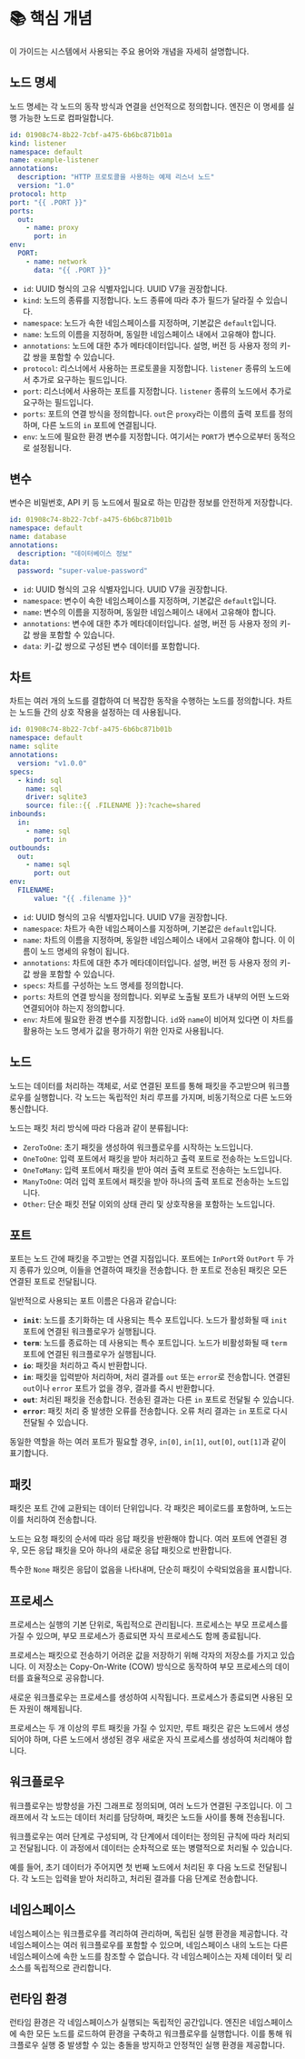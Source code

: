 # 📚 핵심 개념

이 가이드는 시스템에서 사용되는 주요 용어와 개념을 자세히 설명합니다.

## 노드 명세

노드 명세는 각 노드의 동작 방식과 연결을 선언적으로 정의합니다. 엔진은 이 명세를 실행 가능한 노드로 컴파일합니다.

```yaml
id: 01908c74-8b22-7cbf-a475-6b6bc871b01a
kind: listener
namespace: default
name: example-listener
annotations:
  description: "HTTP 프로토콜을 사용하는 예제 리스너 노드"
  version: "1.0"
protocol: http
port: "{{ .PORT }}"
ports:
  out:
    - name: proxy
      port: in
env:
  PORT:
    - name: network
      data: "{{ .PORT }}"
```

- `id`: UUID 형식의 고유 식별자입니다. UUID V7을 권장합니다.
- `kind`: 노드의 종류를 지정합니다. 노드 종류에 따라 추가 필드가 달라질 수 있습니다.
- `namespace`: 노드가 속한 네임스페이스를 지정하며, 기본값은 `default`입니다.
- `name`: 노드의 이름을 지정하며, 동일한 네임스페이스 내에서 고유해야 합니다.
- `annotations`: 노드에 대한 추가 메타데이터입니다. 설명, 버전 등 사용자 정의 키-값 쌍을 포함할 수 있습니다.
- `protocol`: 리스너에서 사용하는 프로토콜을 지정합니다. `listener` 종류의 노드에서 추가로 요구하는 필드입니다.
- `port`: 리스너에서 사용하는 포트를 지정합니다. `listener` 종류의 노드에서 추가로 요구하는 필드입니다.
- `ports`: 포트의 연결 방식을 정의합니다. `out`은 `proxy`라는 이름의 출력 포트를 정의하며, 다른 노드의 `in` 포트에 연결됩니다.
- `env`: 노드에 필요한 환경 변수를 지정합니다. 여기서는 `PORT`가 변수으로부터 동적으로 설정됩니다.

## 변수

변수은 비밀번호, API 키 등 노드에서 필요로 하는 민감한 정보를 안전하게 저장합니다.

```yaml
id: 01908c74-8b22-7cbf-a475-6b6bc871b01b
namespace: default
name: database
annotations:
  description: "데이터베이스 정보"
data:
  password: "super-value-password"
```

- `id`: UUID 형식의 고유 식별자입니다. UUID V7을 권장합니다.
- `namespace`: 변수이 속한 네임스페이스를 지정하며, 기본값은 `default`입니다.
- `name`: 변수의 이름을 지정하며, 동일한 네임스페이스 내에서 고유해야 합니다.
- `annotations`: 변수에 대한 추가 메타데이터입니다. 설명, 버전 등 사용자 정의 키-값 쌍을 포함할 수 있습니다.
- `data`: 키-값 쌍으로 구성된 변수 데이터를 포함합니다.

## 차트

차트는 여러 개의 노드를 결합하여 더 복잡한 동작을 수행하는 노드를 정의합니다. 차트는 노드들 간의 상호 작용을 설정하는 데 사용됩니다.

```yaml
id: 01908c74-8b22-7cbf-a475-6b6bc871b01b
namespace: default
name: sqlite
annotations:
  version: "v1.0.0"
specs:
  - kind: sql
    name: sql
    driver: sqlite3
    source: file::{{ .FILENAME }}:?cache=shared
inbounds:
  in:
    - name: sql
      port: in      
outbounds:
  out:
    - name: sql
      port: out
env:
  FILENAME:
      value: "{{ .filename }}"
```

- `id`: UUID 형식의 고유 식별자입니다. UUID V7을 권장합니다.
- `namespace`: 차트가 속한 네임스페이스를 지정하며, 기본값은 `default`입니다.
- `name`: 차트의 이름을 지정하며, 동일한 네임스페이스 내에서 고유해야 합니다. 이 이름이 노드 명세의 유형이 됩니다.
- `annotations`: 차트에 대한 추가 메타데이터입니다. 설명, 버전 등 사용자 정의 키-값 쌍을 포함할 수 있습니다.
- `specs`: 차트를 구성하는 노드 명세를 정의합니다.
- `ports`: 차트의 연결 방식을 정의합니다. 외부로 노출될 포트가 내부의 어떤 노드와 연결되어야 하는지 정의합니다.
- `env`: 차트에 필요한 환경 변수를 지정합니다. `id`와 `name`이 비어져 있다면 이 차트를 활용하는 노드 명세가 값을 평가하기 위한 인자로 사용됩니다.

## 노드

노드는 데이터를 처리하는 객체로, 서로 연결된 포트를 통해 패킷을 주고받으며 워크플로우를 실행합니다. 각 노드는 독립적인 처리 루프를 가지며, 비동기적으로 다른 노드와 통신합니다.

노드는 패킷 처리 방식에 따라 다음과 같이 분류됩니다:
- `ZeroToOne`: 초기 패킷을 생성하여 워크플로우를 시작하는 노드입니다.
- `OneToOne`: 입력 포트에서 패킷을 받아 처리하고 출력 포트로 전송하는 노드입니다.
- `OneToMany`: 입력 포트에서 패킷을 받아 여러 출력 포트로 전송하는 노드입니다.
- `ManyToOne`: 여러 입력 포트에서 패킷을 받아 하나의 출력 포트로 전송하는 노드입니다.
- `Other`: 단순 패킷 전달 이외의 상태 관리 및 상호작용을 포함하는 노드입니다.

## 포트

포트는 노드 간에 패킷을 주고받는 연결 지점입니다. 포트에는 `InPort`와 `OutPort` 두 가지 종류가 있으며, 이들을 연결하여 패킷을 전송합니다. 한 포트로 전송된 패킷은 모든 연결된 포트로 전달됩니다.

일반적으로 사용되는 포트 이름은 다음과 같습니다:
- **`init`**: 노드를 초기화하는 데 사용되는 특수 포트입니다. 노드가 활성화될 때 `init` 포트에 연결된 워크플로우가 실행됩니다.
- **`term`**: 노드를 종료하는 데 사용되는 특수 포트입니다. 노드가 비활성화될 때 `term` 포트에 연결된 워크플로우가 실행됩니다.
- **`io`**: 패킷을 처리하고 즉시 반환합니다.
- **`in`**: 패킷을 입력받아 처리하며, 처리 결과를 `out` 또는 `error`로 전송합니다. 연결된 `out`이나 `error` 포트가 없을 경우, 결과를 즉시 반환합니다.
- **`out`**: 처리된 패킷을 전송합니다. 전송된 결과는 다른 `in` 포트로 전달될 수 있습니다.
- **`error`**: 패킷 처리 중 발생한 오류를 전송합니다. 오류 처리 결과는 `in` 포트로 다시 전달될 수 있습니다.

동일한 역할을 하는 여러 포트가 필요할 경우, `in[0]`, `in[1]`, `out[0]`, `out[1]`과 같이 표기합니다.

## 패킷

패킷은 포트 간에 교환되는 데이터 단위입니다. 각 패킷은 페이로드를 포함하며, 노드는 이를 처리하여 전송합니다.

노드는 요청 패킷의 순서에 따라 응답 패킷을 반환해야 합니다. 여러 포트에 연결된 경우, 모든 응답 패킷을 모아 하나의 새로운 응답 패킷으로 반환합니다.

특수한 `None` 패킷은 응답이 없음을 나타내며, 단순히 패킷이 수락되었음을 표시합니다.

## 프로세스

프로세스는 실행의 기본 단위로, 독립적으로 관리됩니다. 프로세스는 부모 프로세스를 가질 수 있으며, 부모 프로세스가 종료되면 자식 프로세스도 함께 종료됩니다.

프로세스는 패킷으로 전송하기 어려운 값을 저장하기 위해 각자의 저장소를 가지고 있습니다. 이 저장소는 Copy-On-Write (COW) 방식으로 동작하여 부모 프로세스의 데이터를 효율적으로 공유합니다.

새로운 워크플로우는 프로세스를 생성하여 시작됩니다. 프로세스가 종료되면 사용된 모든 자원이 해제됩니다.

프로세스는 두 개 이상의 루트 패킷을 가질 수 있지만, 루트 패킷은 같은 노드에서 생성되어야 하며, 다른 노드에서 생성된 경우 새로운 자식 프로세스를 생성하여 처리해야 합니다.

## 워크플로우

워크플로우는 방향성을 가진 그래프로 정의되며, 여러 노드가 연결된 구조입니다. 이 그래프에서 각 노드는 데이터 처리를 담당하며, 패킷은 노드들 사이를 통해 전송됩니다.

워크플로우는 여러 단계로 구성되며, 각 단계에서 데이터는 정의된 규칙에 따라 처리되고 전달됩니다. 이 과정에서 데이터는 순차적으로 또는 병렬적으로 처리될 수 있습니다.

예를 들어, 초기 데이터가 주어지면 첫 번째 노드에서 처리된 후 다음 노드로 전달됩니다. 각 노드는 입력을 받아 처리하고, 처리된 결과를 다음 단계로 전송합니다.

## 네임스페이스

네임스페이스는 워크플로우를 격리하여 관리하며, 독립된 실행 환경을 제공합니다. 각 네임스페이스는 여러 워크플로우를 포함할 수 있으며, 네임스페이스 내의 노드는 다른 네임스페이스에 속한 노드를 참조할 수 없습니다. 각 네임스페이스는 자체 데이터 및 리소스를 독립적으로 관리합니다.

## 런타임 환경

런타임 환경은 각 네임스페이스가 실행되는 독립적인 공간입니다. 엔진은 네임스페이스에 속한 모든 노드를 로드하여 환경을 구축하고 워크플로우를 실행합니다. 이를 통해 워크플로우 실행 중 발생할 수 있는 충돌을 방지하고 안정적인 실행 환경을 제공합니다.
